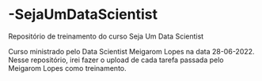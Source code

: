 # -SejaUmDataScientist
Repositório de treinamento do curso Seja Um Data Scientist

Curso ministrado pelo Data Scientist Meigarom Lopes na data 28-06-2022.
Nesse repositório, irei fazer o upload de cada tarefa passada pelo Meigarom Lopes como treinamento.
